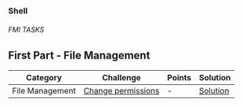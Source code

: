 ### Shell

###### FMI TASKS

## First Part - File Management

Category| Challenge| Points  | Solution
-------- | -------- | -------- | -------- 
File Management | [Change permissions](https://github.com/DaniAngelov/Operating-Systems---uni/blob/master/Problems/First%20part/Change%20permissions.md)| -| [Solution](https://github.com/DaniAngelov/Operating-Systems---uni/blob/master/Solutions/First%20Part/Change%20file%20permissions.txt)
